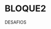 # BLOQUE2
DESAFIOS
 <!--PILOTO 

<script>

const nombreDelGrupo =prompt("Ingresa el nombre del grupo");
const edad =parseInt(prompt("Ingresa tu edad :)"));

console.log("El nombre del grupo es " + nombreDelGrupo + " " + edad);
</script>
-->

  <!--BASIC

  <script>

        const nombre=prompt("Indique su nombre", "Facundo");
        const correoElectronico =prompt("Correo Electronico", " hola@gmail.com");
        const edad =prompt("Indique su edad" ,  "20");

        console.log("Hola " + nombre + " te enviaremos un mail de confirmacion al" + correoElectronico);

  </script>

!-->

  <!--ENSALADA

<script>
    alert("Le vamos a pedir que indique 6 numeros distintos")

const numero1 =parseInt(prompt("Indique un numero entero"));
const numero2 =parseInt(prompt("Indique un numero entero"));
const numero3 =parseInt(prompt("Indique un numero entero"));
const numero4 =parseInt(prompt("Indique un numero entero"));
const numero5 =parseInt(prompt("Indique un numero entero"));
const numero6 =parseInt(prompt("Indique un numero entero"));

console.log(numero1+numero2+numero3)

const producto =(numero3 * numero4 * numero5);
const resultado =parseInt((producto + numero6));
console.log(resultado);
</script>
-->

  <!--APUS


<script>

alert("Bienvenido a la materia de mates de matienzo");
const producto =prompt("Indique el producto que desee");
const cantidadProducto=parseInt(prompt("Indique la cantidad que desea"));
const precioUnitario =parseInt(prompt("Indique el precio del producto"));
const precioFinal = (precioUnitario * cantidadProducto);



console.log("Gracias por comprar " + cantidadProducto +  " "  + producto + " debe abonar " + precioFinal + "$");
</script>
-->

 <!--ElProfesor

  <script>
    const nota1 = parseInt(prompt("Ingrese su nota"));
    const nota2 = parseInt(prompt("Ingrese su segunda nota"));

    const sumaTotal = nota1 + nota2;
    console.log(sumaTotal);

    const promedioNotas = (nota1 + nota2) / 2;
    console.log(promedioNotas);

    const notaMaxima = Math.max(nota1, nota2);
    console.log(notaMaxima);
  </script>
  -->


  <!--Passwords

<script>

const contraseña1 =prompt("Indique su contraseña");
const contraseña2 =prompt("indique nuevamente la contraseña");

if (contraseña1 == contraseña2) {
    console.log("La contraseña ha sido ingresada correctamente")
} else {
    console.error("contraseña erronea por favor ingresar nuevamente");
}
</script>
-->

  <!-- Movie 

<script>

const numero1 = parseInt(prompt("Indique un número"));
const numero2 = parseInt(prompt("Indique un número"));
const numero3 = parseInt(prompt("Indique un número"));
const numero4 = parseInt(prompt("Indique un número"));

if  (numero1 && numero2 && numero3 && numero4 <23) {
  console.log("Todos los numeros son menores al numero establecido")}
  else 
  {console.log("hubo un numero que es mayor a 23" + " Por lo tanto es imposible imprimir numero correcto establecido")}
;

</script>
!-->

  <!--Nine-->
